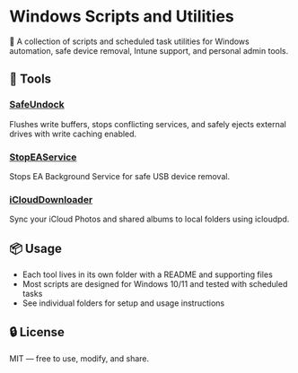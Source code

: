 # Windows Scripts and Utilities

🧰 A collection of scripts and scheduled task utilities for Windows automation, safe device removal, Intune support, and personal admin tools.

## 🚀 Tools

### [SafeUndock](./SafeUndock/)
Flushes write buffers, stops conflicting services, and safely ejects external drives with write caching enabled.

### [StopEAService](./StopEAService/)
Stops EA Background Service for safe USB device removal.

### [iCloudDownloader](./iCloudDownloader/)
Sync your iCloud Photos and shared albums to local folders using icloudpd.

## 📦 Usage

- Each tool lives in its own folder with a README and supporting files
- Most scripts are designed for Windows 10/11 and tested with scheduled tasks
- See individual folders for setup and usage instructions

## 🔒 License

MIT — free to use, modify, and share.
